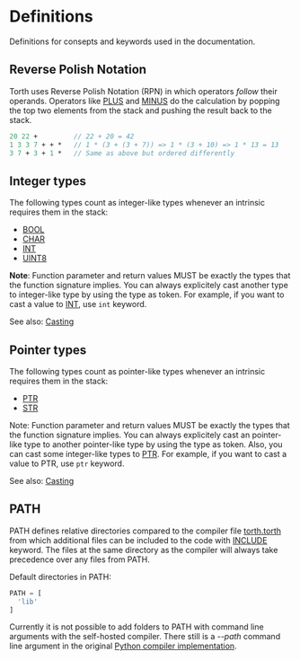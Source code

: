 # Definitions

Definitions for consepts and keywords used in the documentation.

## Reverse Polish Notation

Torth uses Reverse Polish Notation (RPN) in which operators _follow_ their operands. Operators like [PLUS](intrinsics.md#calculations) and [MINUS](intrinsics.md#calculations) do the calculation by popping the top two elements from the stack and pushing the result back to the stack.

```pascal
20 22 +         // 22 + 20 = 42
1 3 3 7 + + *   // 1 * (3 + (3 + 7)) => 1 * (3 + 10) => 1 * 13 = 13
3 7 + 3 + 1 *   // Same as above but ordered differently
```

## Integer types

The following types count as integer-like types whenever an intrinsic requires them in the stack:

- [BOOL](types.md#bool---boolean)
- [CHAR](types.md#char---character)
- [INT](types.md#int-uint8---integer)
- [UINT8](types.md#int-uint8---integer)

**Note**: Function parameter and return values MUST be exactly the types that the function signature implies. You can always explicitely cast another type to integer-like type by using the type as token. For example, if you want to cast a value to [INT](types.md#int-uint8---integer), use `int` keyword.

See also: [Casting](keywords.md#casting)

## Pointer types

The following types count as pointer-like types whenever an intrinsic requires them in the stack:

- [PTR](types.md#ptr---pointer)
- [STR](types.md#str---string)

Note: Function parameter and return values MUST be exactly the types that the function signature implies. You can always explicitely cast an pointer-like type to another pointer-like type by using the type as token. Also, you can cast some integer-like types to [PTR](types.md#ptr---pointer). For example, if you want to cast a value to PTR, use `ptr` keyword.

See also: [Casting](keywords.md#casting)

## PATH

PATH defines relative directories compared to the compiler file [torth.torth](../torth.torth) from which additional files can be included to the code with [INCLUDE](keywords.md#include) keyword. The files at the same directory as the compiler will always take precedence over any files from PATH.

Default directories in PATH:

```python
PATH = [
  'lib'
]
```

Currently it is not possible to add folders to PATH with command line arguments with the self-hosted compiler. There still is a *--path* command line argument in the original [Python compiler implementation](https://github.com/CyberPaddy/torth/tree/python-compiler).
